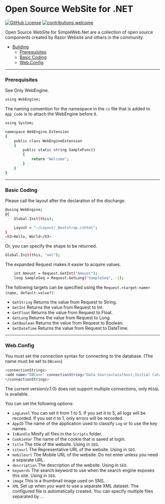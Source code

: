 # Open Source WebSite for .NET

[![GitHub License](https://img.shields.io/badge/license-MIT-lightgrey.svg)](https://github.com/Exmaru/SimpleWeb)
[![contributions welcome](https://img.shields.io/badge/contributions-welcome-brightgreen.svg?style=flat)](https://github.com/Exmaru/SimpleWeb/issues)

Open Source WebSite for SimpleWeb.Net are a collection of open source components created by Razor Website and others in the community.

 - [Building](#building)
    - [Prerequisites](#prerequisites)
    - [Basic Coding](#basic-coding)
    - [Web.Config](#web.config)

---

### Prerequisites

See Only WebEngine.

```sh
using WebEngine;
```

The naming convention for the namespace in the `cs` file that is added to `App_Code` is to attach the WebEngine before it.

```sh
using System;

namespace WebEngine.Extension
{
    public class WebEngineExtension
    {
        public static string SampleFunc()
        {
            return "Welcome";
        }
    }
}
```

---

### Basic Coding

Please call the layout after the declaration of the discharge.

```sh
@using WebEngine;
@{
    Global.Init(this);

    Layout = "~/Layout/_Bootstrap.cshtml";
}
<h3>Hello, World</h3>
```

Or, you can specify the shape to be returned.

```sh
Global.Init(this, "xml");
```

The expanded Request makes it easier to acquire values.

```sh
    int Amount = Request.GetInt("Amount");
    long SampleSeq = Request.GetLong("SampleSeq", -1);
```

The following targets can be specified using the `Request.<target-name>(name, default-value?)`:

 - `GetString` Returns the value from Request to String.
 - `GetInt` Returns the value from Request to Int.
 - `GetFloat` Returns the value from Request to Float.
 - `GetLong` Returns the value from Request to Long.
 - `GetBoolean` Returns the value from Request to Boolean.
 - `GetDateTime` Returns the value from Request to DateTime.

---


### Web.Config

You must set the connection syntax for connecting to the database.
(The name must be set to `DBconn`)

```sh
<connectionStrings>
<add name="DBConn" connectionString="Data Source=localhost;Initial Catalog=SimpleWeb;User ID=userid;Password=password;Application Name=SimpleWeb" providerName="System.Data.SqlClient" />
</connectionStrings>
```

The current version(v.1.0) does not support multiple connections, only `MSSQL` is available.


You can set the following options:
 - `LogLevel` You can set it from 1 to 5. If you set it to 5, all logs will be recorded. If you set it to 1, only errors will be recorded.
 - `AppID` The name of the application used to classify `Log` or to use the key names.
 - `IsBundle` Minify all files in the `Scripts` folder.
 - `CookieVar` The name of the cookie that is saved at login.
 - `title` The title of the website. Using in `SEO`.
 - `siteurl` The Representative URL of the website. Using in `SEO`.
 - `mobileurl` The Mobile URL of the website. Do not enter unless you need a separate URL.
 - `description` The description of the website. Using in `SEO`.
 - `keywords` The search keyword to use when the search engine exposes this site. Using in `SEO`.
 - `image` This is a thumbnail image used on SNS.
 - `XML` Set up when you want to use a separate XML dataset. The configured file is automatically created. You can specify multiple files separated by `.`.




